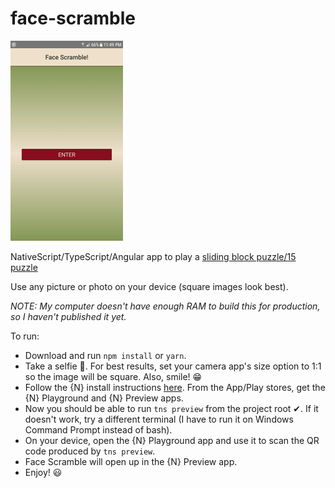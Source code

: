 # face-scramble

![1](https://github.com/jamessouth/face-scramble/blob/master/puzz.gif)

NativeScript/TypeScript/Angular app to play a [sliding block puzzle/15 puzzle](https://en.wikipedia.org/wiki/15_puzzle)

Use any picture or photo on your device (square images look best).

*NOTE:  My computer doesn't have enough RAM to build this for production, so I haven't published it yet.*

To run:

* Download and run `npm install` or `yarn`.
* Take a selfie 🤳.  For best results, set your camera app's size option to 1:1 so the image will be square.  Also, smile! 😁
* Follow the {N} install instructions [here](https://docs.nativescript.org/angular/start/quick-setup#quick-setup).  From the App/Play stores, get the {N} Playground and {N} Preview apps.
* Now you should be able to run `tns preview` from the project root ✔.  If it doesn't work, try a different terminal (I have to run it on Windows Command Prompt instead of bash).
* On your device, open the {N} Playground app and use it to scan the QR code produced by `tns preview`.
* Face Scramble will open up in the {N} Preview app.
* Enjoy! 😃
